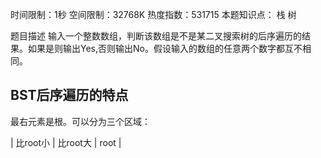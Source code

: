 时间限制：1秒 空间限制：32768K 热度指数：531715
本题知识点： 栈 树

题目描述
输入一个整数数组，判断该数组是不是某二叉搜索树的后序遍历的结果。如果是则输出Yes,否则输出No。假设输入的数组的任意两个数字都互不相同。

## BST后序遍历的特点

最右元素是根。可以分为三个区域：

| 比root小 | 比root大 | root |